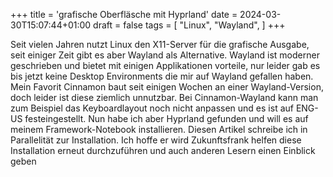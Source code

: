 +++
title = 'grafische Oberfläsche mit Hyprland'
date = 2024-03-30T15:07:44+01:00
draft = false
tags = [
    "Linux",
    "Wayland",
]
+++

Seit vielen Jahren nutzt Linux den X11-Server für die grafische Ausgabe, seit einiger Zeit gibt es aber Wayland als Alternative.
Wayland ist moderner geschrieben und bietet mit einigen Applikationen vorteile, nur leider gab es bis jetzt keine Desktop Environments die mir auf Wayland gefallen haben. Mein Favorit Cinnamon baut seit einigen Wochen an einer Wayland-Version, doch leider ist diese ziemlich unnutzbar. Bei Cinnamon-Wayland kann man zum Beispiel das Keyboardlayout noch nicht anpassen und es ist auf ENG-US festeingestellt. Nun habe ich aber Hyprland gefunden und will es auf meinem Framework-Notebook installieren. Diesen Artikel schreibe ich in Parallelität zur Installation. Ich hoffe er wird Zukunftsfrank helfen diese Installation erneut durchzuführen und auch anderen Lesern einen Einblick geben

